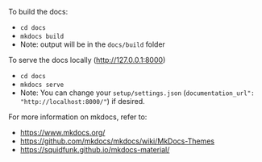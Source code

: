 To build the docs:

- `cd docs` 
- `mkdocs build` 
- Note: output will be in the `docs/build` folder
 
To serve the docs locally (http://127.0.0.1:8000) 

- `cd docs` 
- `mkdocs serve`  
- Note: You can change your `setup/settings.json` (`documentation_url": "http://localhost:8000/"`) if desired.

For more information on mkdocs, refer to: 

- https://www.mkdocs.org/
- https://github.com/mkdocs/mkdocs/wiki/MkDocs-Themes
- https://squidfunk.github.io/mkdocs-material/

